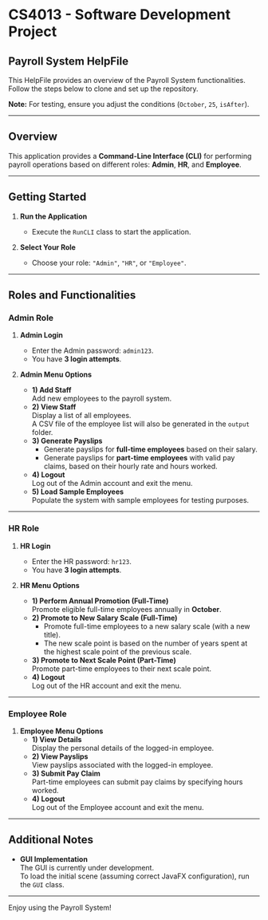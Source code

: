 # CS4013 - Software Development Project

## Payroll System HelpFile

This HelpFile provides an overview of the Payroll System functionalities. Follow the steps below to clone and set up the repository.

**Note:** For testing, ensure you adjust the conditions (`October`, `25`, `isAfter`).

---

## **Overview**

This application provides a **Command-Line Interface (CLI)** for performing payroll operations based on different roles: **Admin**, **HR**, and **Employee**.

---

## **Getting Started**

1. **Run the Application**
   - Execute the `RunCLI` class to start the application.

2. **Select Your Role**
   - Choose your role: `"Admin"`, `"HR"`, or `"Employee"`.

---

## **Roles and Functionalities**

### **Admin Role**

1. **Admin Login**
   - Enter the Admin password: `admin123`.
   - You have **3 login attempts**.

2. **Admin Menu Options**
   - **1) Add Staff**  
     Add new employees to the payroll system.
   - **2) View Staff**  
     Display a list of all employees.  
     A CSV file of the employee list will also be generated in the `output` folder.
   - **3) Generate Payslips**  
     - Generate payslips for **full-time employees** based on their salary.  
     - Generate payslips for **part-time employees** with valid pay claims, based on their hourly rate and hours worked.
   - **4) Logout**  
     Log out of the Admin account and exit the menu.
   - **5) Load Sample Employees**  
     Populate the system with sample employees for testing purposes.

---

### **HR Role**

1. **HR Login**
   - Enter the HR password: `hr123`.
   - You have **3 login attempts**.

2. **HR Menu Options**
   - **1) Perform Annual Promotion (Full-Time)**  
     Promote eligible full-time employees annually in **October**.
   - **2) Promote to New Salary Scale (Full-Time)**  
     - Promote full-time employees to a new salary scale (with a new title).  
     - The new scale point is based on the number of years spent at the highest scale point of the previous scale.
   - **3) Promote to Next Scale Point (Part-Time)**  
     Promote part-time employees to their next scale point.
   - **4) Logout**  
     Log out of the HR account and exit the menu.

---

### **Employee Role**

1. **Employee Menu Options**
   - **1) View Details**  
     Display the personal details of the logged-in employee.
   - **2) View Payslips**  
     View payslips associated with the logged-in employee.
   - **3) Submit Pay Claim**  
     Part-time employees can submit pay claims by specifying hours worked.
   - **4) Logout**  
     Log out of the Employee account and exit the menu.

---

## **Additional Notes**

- **GUI Implementation**  
  The GUI is currently under development.  
  To load the initial scene (assuming correct JavaFX configuration), run the `GUI` class.

---


Enjoy using the Payroll System!
